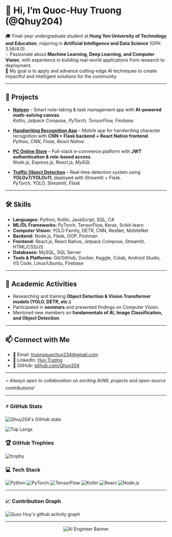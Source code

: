 # 👋 Hi, I’m Quoc-Huy Truong (@Qhuy204)

🎓 Final-year undergraduate student at **Hung Yen University of Technology and Education**, majoring in **Artificial Intelligence and Data Science** (GPA: 3.56/4.0).  
💡 Passionate about **Machine Learning, Deep Learning, and Computer Vision**, with experience in building real-world applications from research to deployment.  
🚀 My goal is to apply and advance cutting-edge AI techniques to create impactful and intelligent solutions for the community.  

---

## 🔬 Projects
- [**Noteen**](https://github.com/Qhuy204/Noteen) – Smart note-taking & task management app with **AI-powered math-solving canvas**.  
  *Kotlin, Jetpack Compose, PyTorch, TensorFlow, Firebase*

- [**Handwriting Recognition App**](https://github.com/Qhuy204/Character-Recognition) – Mobile app for handwriting character recognition with **CNN + Flask backend + React Native frontend**.  
  *Python, CNN, Flask, React Native*

- [**PC Online Store**](https://github.com/Qhuy204/ComputerStore-Frontend) – Full-stack e-commerce platform with **JWT authentication & role-based access**.  
  *Node.js, Express.js, React.js, MySQL*

- [**Traffic Object Detection**](https://github.com/Qhuy204/YOLOv7-Traffic-Object-Detection) – Real-time detection system using **YOLOv7/YOLOv11**, deployed with Streamlit + Flask.  
  *PyTorch, YOLO, Streamlit, Flask*

---

## 🛠️ Skills
- **Languages:** Python, Kotlin, JavaScript, SQL, C#  
- **ML/DL Frameworks:** PyTorch, TensorFlow, Keras, Scikit-learn  
- **Computer Vision:** YOLO Family, DETR, CNN, ResNet, MobileNet  
- **Backend:** Node.js, Flask, OOP, Postman  
- **Frontend:** React.js, React Native, Jetpack Compose, Streamlit, HTML/CSS/JS  
- **Databases:** MySQL, SQL Server  
- **Tools & Platforms:** Git/GitHub, Docker, Kaggle, Colab, Android Studio, VS Code, Linux/Ubuntu, Firebase  

---

## 🌱 Academic Activities
- Researching and training **Object Detection & Vision Transformer models (YOLO, DETR, etc.)**.  
- Participated in **seminars** and presented findings on Computer Vision.  
- Mentored new members on **fundamentals of AI, Image Classification, and Object Detection**.  

---

## 📫 Connect with Me
- 📧 Email: [truongquochuy234@gmail.com](mailto:truongquochuy234@gmail.com)  
- 💼 LinkedIn: [Huy Trương](https://www.linkedin.com/in/huy-tr%C6%B0%C6%A1ng-bbb716135/)
- 🐙 GitHub: [github.com/Qhuy204](https://github.com/Qhuy204)  

---

⭐️ *Always open to collaboration on exciting AI/ML projects and open-source contributions!*  

---

### ⚡ GitHub Stats
![Qhuy204's GitHub stats](https://github-readme-stats.vercel.app/api?username=Qhuy204&show_icons=true&theme=tokyonight)

![Top Langs](https://github-readme-stats.vercel.app/api/top-langs/?username=Qhuy204&layout=compact&theme=tokyonight)

### 🏆 GitHub Trophies
![trophy](https://github-profile-trophy.vercel.app/?username=Qhuy204&theme=darkhub&margin-w=10&margin-h=10)

### 💻 Tech Stack
![Python](https://img.shields.io/badge/Python-3776AB?style=for-the-badge&logo=python&logoColor=white)
![PyTorch](https://img.shields.io/badge/PyTorch-EE4C2C?style=for-the-badge&logo=pytorch&logoColor=white)
![TensorFlow](https://img.shields.io/badge/TensorFlow-FF6F00?style=for-the-badge&logo=tensorflow&logoColor=white)
![Kotlin](https://img.shields.io/badge/Kotlin-0095D5?style=for-the-badge&logo=kotlin&logoColor=white)
![React](https://img.shields.io/badge/React-20232A?style=for-the-badge&logo=react&logoColor=61DAFB)
![Node.js](https://img.shields.io/badge/Node.js-43853D?style=for-the-badge&logo=node.js&logoColor=white)

---

### 📈 Contribution Graph
![Quoc Huy's github activity graph](https://github-readme-activity-graph.vercel.app/graph?username=Qhuy204&theme=react-dark)

---

<p align="center">
  <img src="https://raw.githubusercontent.com/Qhuy204/Qhuy204/main/banner.png" alt="AI Engineer Banner"/>
</p>

